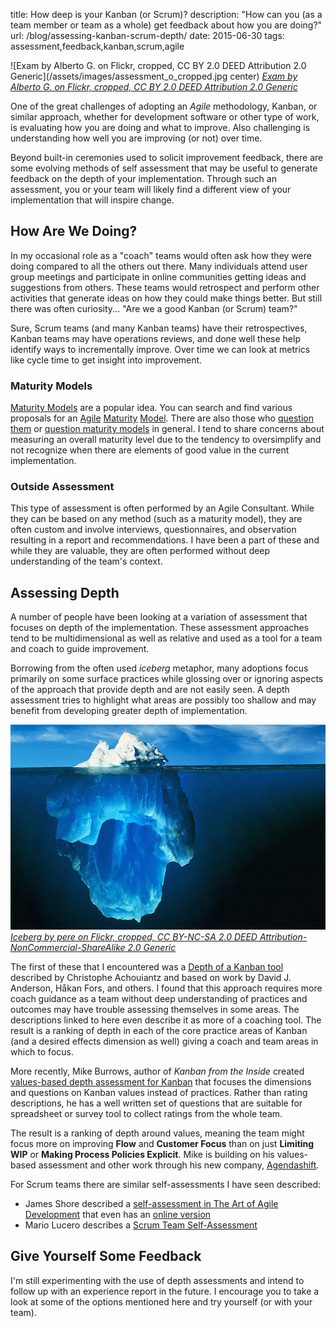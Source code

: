 title: How deep is your Kanban (or Scrum)?
description: "How can you (as a team member or team as a whole) get feedback about how you are doing?"
url: /blog/assessing-kanban-scrum-depth/
date: 2015-06-30
tags: assessment,feedback,kanban,scrum,agile


![Exam by Alberto G. on Flickr, cropped, CC BY 2.0 DEED Attribution 2.0 Generic](/assets/images/assessment_o_cropped.jpg center)
_[Exam by Alberto G. on Flickr, cropped, CC BY 2.0 DEED Attribution 2.0 Generic](https://www.flickr.com/photos/albertogp123/5843577306/)_

One of the great challenges of adopting an *Agile* methodology, Kanban, or similar approach, whether for development software or other type of work, is evaluating how you are doing and what to improve. Also challenging is understanding how well you are improving (or not) over time.

<!-- end-of-preview -->

Beyond built-in ceremonies used to solicit improvement feedback, there are some evolving methods of self assessment that may be useful to generate feedback on the depth of your implementation. Through such an assessment, you or your team will likely find a different view of your implementation that will inspire change.

## How Are We Doing? ##

In my occasional role as a "coach" teams would often ask how they were doing compared to all the others out there. Many individuals attend user group meetings and participate in online communities getting ideas and suggestions from others. These teams would retrospect and perform other activities that generate ideas on how they could make things better. But still there was often curiosity... "Are we a good Kanban (or Scrum) team?"

Sure, Scrum teams (and many Kanban teams) have their retrospectives, Kanban teams may have operations reviews, and done well these help identify ways to incrementally improve. Over time we can look at metrics like cycle time to get insight into improvement.

### Maturity Models ###

[Maturity Models](https://en.wikipedia.org/wiki/Maturity_model) are a popular idea. You can search and find various proposals for an [Agile](http://www.drdobbs.com/architecture-and-design/the-agile-maturity-model-amm/224201005) [Maturity](http://analytical-mind.com/2010/07/12/yet-another-agile-maturity-model-the-5-levels-of-maturity/) [Model](https://setandbma.wordpress.com/2011/11/30/agile-maturity-model/). There are also those who [question them](https://www.rallydev.com/blog/agile/does-agile-need-its-own-process-maturity-model) or [question maturity models](http://www.satisfice.com/blog/archives/581) in general. I tend to share concerns about measuring an overall maturity level due to the tendency to oversimplify and not recognize when there are elements of good value in the current implementation.

### Outside Assessment ###

This type of assessment is often performed by an Agile Consultant. While they can be based on any method (such as a maturity model), they are often custom and involve interviews, questionnaires, and observation resulting in a report and recommendations. I have been a part of these and while they are valuable, they are often performed without deep understanding of the team's context.

## Assessing Depth ##

A number of people have been looking at a variation of assessment that focuses on depth of the implementation. These assessment approaches tend to be multidimensional as well as relative and used as a tool for a team and coach to guide improvement. 

Borrowing from the often used *iceberg* metaphor, many adoptions focus primarily on some surface practices while glossing over or ignoring aspects of the approach that provide depth and are not easily seen. A depth assessment tries to highlight what areas are  possibly too shallow and may benefit from developing greater depth of implementation.

![Iceberg by pere on Flickr, cropped, CC BY-NC-SA 2.0 DEED Attribution-NonCommercial-ShareAlike 2.0 Generic](/assets/images/iceberg.jpg)
_[Iceberg by pere on Flickr, cropped, CC BY-NC-SA 2.0 DEED Attribution-NonCommercial-ShareAlike 2.0 Generic](https://www.flickr.com/photos/pere/523019984)_

The first of these that I encountered was a [Depth of a Kanban tool](http://leanagileprojects.blogspot.com/2013/03/depth-of-kanban-good-coaching-tool.html) described by Christophe Achouiantz and based on work by David J. Anderson, Håkan Fors, and others. I found that this approach requires more coach guidance as a team without deep understanding of practices and outcomes may have trouble assessing themselves in some areas. The descriptions linked to here even describe it as more of a coaching tool. The result is a ranking of depth in each of the core practice areas of Kanban (and a desired effects dimension as well) giving a coach and team areas in which to focus.

More recently, Mike Burrows, author of *Kanban from the Inside* created [values-based depth assessment for Kanban](http://positiveincline.com/index.php/2014/06/how-deep-rebooted/) that focuses the dimensions and questions on Kanban values instead of practices. Rather than rating descriptions, he has a well written set of questions that are suitable for spreadsheet or survey tool to collect ratings from the whole team. 

The result is a ranking of depth around values, meaning the team might focus more on improving **Flow** and **Customer Focus** than on just **Limiting WIP** or **Making Process Policies Explicit**. Mike is building on his values-based assessment and other work through his new company, [Agendashift](http://www.agendashift.com).

For Scrum teams there are similar self-assessments I have seen described:

* James Shore described a [self-assessment in The Art of Agile Development](http://www.jamesshore.com/Agile-Book/assess_your_agility.html) that even has an [online version](http://www.abetterteam.org/)
* Mario Lucero describes a [Scrum Team Self-Assessment](http://mariolucero.cl/scrum/scrum-team-self-assessment/)

## Give Yourself Some Feedback ##

I'm still experimenting with the use of depth assessments and intend to follow up with an experience report in the future. I encourage you to take a look at some of the options mentioned here and try yourself (or with your team).

